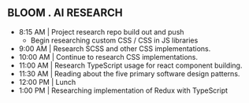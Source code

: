 ## BLOOM . AI RESEARCH 

  * 8:15 AM | Project research repo build out and push
    * Begin researching custom CSS / CSS in JS libraries
  * 9:00 AM | Research SCSS and other CSS implementations. 
  * 10:00 AM | Continue to research CSS implementations. 
  * 11:00 AM | Research TypeScript usage for react component building. 
  * 11:30 AM | Reading about the five primary software design patterns. 
  * 12:00 PM | Lunch
  * 1:00 PM | Researching implementation of Redux with TypeScript